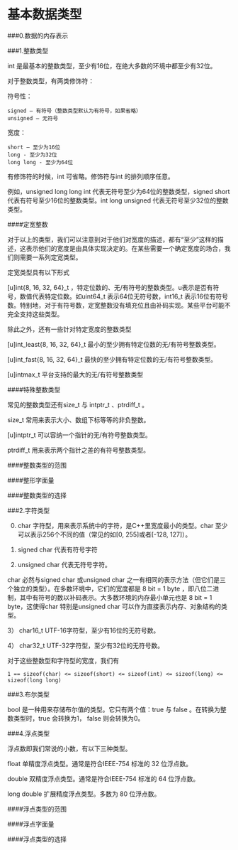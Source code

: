基本数据类型
============

###0.数据的内存表示

###1.整数类型

int 是最基本的整数类型，至少有16位，在绝大多数的环境中都至少有32位。

对于整数类型，有两类修饰符：

符号性：

    signed – 有符号（整数类型默认为有符号，如果省略） 
    unsigned – 无符号

宽度：

    short – 至少为16位
    long - 至少为32位
    long long - 至少为64位

有修饰符的时候，int 可省略。修饰符与int 的排列顺序任意。

例如，unsigned long long int 代表无符号至少为64位的整数类型，signed short 代表有符号至少16位的整数类型。int long unsigned 代表无符号至少32位的整数类型。

####定宽整数

对于以上的类型，我们可以注意到对于他们对宽度的描述，都有“至少”这样的描述，这表示他们的宽度是由具体实现决定的。在某些需要一个确定宽度的场合，我们则需要一系列定宽类型。

定宽类型具有以下形式

[u]int{8, 16, 32, 64}_t ，特定位数的、无/有符号的整数类型。u表示是否有符号，数值代表特定位数。如uint64_t 表示64位无符号数，int16_t 表示16位有符号数。特别地，对于有符号数，定宽整数没有填充位且由补码实现。某些平台可能不完全支持这些类型。

除此之外，还有一些针对特定宽度的整数类型

[u]int_least{8, 16, 32, 64}_t 最小的至少拥有特定位数的无/有符号整数类型。

[u]int_fast{8, 16, 32, 64}_t 最快的至少拥有特定位数的无/有符号整数类型。

[u]intmax_t 平台支持的最大的无/有符号整数类型

####特殊整数类型

常见的整数类型还有size_t 与 intptr_t 、ptrdiff_t 。

size_t 常用来表示大小、数组下标等等的非负整数。

[u]intptr_t 可以容纳一个指针的无/有符号整数类型。

ptrdiff_t 用来表示两个指针之差的有符号整数类型。

####整数类型的范围

####整形字面量

####整数类型的选择

###2.字符类型

0)	char 字符型，用来表示系统中的字符，是C++里宽度最小的类型。char 至少可以表示256个不同的值（常见的如[0, 255]或者[-128, 127]）。

1)	signed char 代表有符号字符

2)	unsigned char 代表无符号字符。

char 必然与signed char 或unsigned char 之一有相同的表示方法（但它们是三个独立的类型）。在多数环境中，它们的宽度都是 8 bit = 1 byte ，即八位二进制，其中有符号的数以补码表示。大多数环境的内存最小单元也是 8 bit = 1 byte，这使得char 特别是unsigned char 可以作为直接表示内存、对象结构的类型。

3）	char16_t UTF-16字符型，至少有16位的无符号数。

4）	char32_t UTF-32字符型，至少有32位的无符号数。

对于这些整数型和字符型的宽度，我们有

```
1 == sizeof(char) <= sizeof(short) <= sizeof(int) <= sizeof(long) <= sizeof(long long)
```

###3.布尔类型

bool 是一种用来存储布尔值的类型。它只有两个值：true 与 false 。在转换为整数类型时，true 会转换为1， false 则会转换为0。

###4.浮点类型

浮点数即我们常说的小数，有以下三种类型。

float 单精度浮点类型。通常是符合IEEE-754 标准的 32 位浮点数。

double 双精度浮点类型。通常是符合IEEE-754 标准的 64 位浮点数。

long double 扩展精度浮点类型。多数为 80 位浮点数。

####浮点类型的范围

####浮点字面量

####浮点类型的选择

